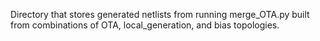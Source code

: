 Directory that stores generated netlists from running merge_OTA.py built from combinations of OTA, local_generation, and bias topologies. 
